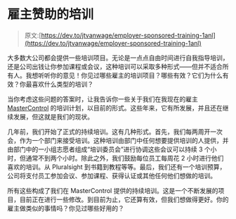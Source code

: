 # 雇主赞助的培训

> 原文:[https://dev.to/jtvanwage/employer-sponsored-training-1anl](https://dev.to/jtvanwage/employer-sponsored-training-1anl)

大多数大公司都会提供一些培训项目。无论是一点点自由时间进行自我指导培训，还是公司出钱让你参加课程或会议，这种培训可以采取多种形式——但并不适合所有人。我想听听你的意见！你见过哪些雇主的培训项目？哪些有效？它们为什么有效？你最喜欢什么类型的培训？

当你考虑这些问题的答案时，让我告诉你一些关于我们在我现在的雇主 [MasterControl](https://www.mastercontrol.com/) 的培训计划，以目前的形式。这些年来，它有所发展，并且还在继续发展，但这就是我们的现状。

几年前，我们开始了正式的持续培训。这有几种形式。首先，我们每两周开一次会，作为一个部门来接受培训。这种培训由部门中任何想要提供培训的人提供，并由部门中的一小组志愿者组成“培训委员会”进行协调这些会议可以持续 3 个小时，但通常不到两个小时。除此之外，我们鼓励每位员工每周花 2 小时进行他们喜欢的培训。从 Pluralsight 到书籍到教程等等。最后，我们还有一个培训预算，公司将支付员工参加会议、参加课程、获得认证或其他任何他们想做的培训。

所有这些构成了我们在 MasterControl 提供的持续培训。这是一个不断发展的项目，目前正在进行一些修改。到目前为止，它还算有效，但我们想做得更好。你的雇主做类似的事情吗？你见过哪些好用的？